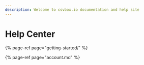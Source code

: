 ```yaml
---
description: Welcome to csvbox.io documentation and help site
---
```


# Help Center

{% page-ref page="getting-started/" %}

{% page-ref page="account.md" %}

